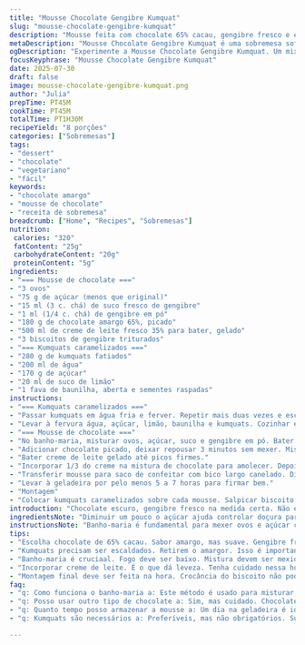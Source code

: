 ```yaml
---
title: "Mousse Chocolate Gengibre Kumquat"
slug: "mousse-chocolate-gengibre-kumquat"
description: "Mousse feita com chocolate 65% cacau, gengibre fresco e em pó, enriquecida com creme de leite batido. Kumquats são caramelizados em calda de água, açúcar, limão e baunilha para contraste cítrico e doce. Biscoito de gengibre triturado adiciona crocância na montagem. Mousse resfria por 5 a 7 horas para firmar, kumquats descansam 4 horas na geladeira. Receita sem nozes, vegetariana, para 8 porções. No preparo, ovos e açúcar cozinham em banho-maria por até 7 minutos para dar leveza. Chocolate derrete suave com mistura morna. Creme incorpora delicadamente para textura aerada."
metaDescription: "Mousse Chocolate Gengibre Kumquat é uma sobremesa sofisticada e leve. Combina chocolate amargo com gengibre e kumquats caramelizados."
ogDescription: "Experimente a Mousse Chocolate Gengibre Kumquat. Um mix de chocolate amargo e gengibre com kumquats caramelizados para um doce especial."
focusKeyphrase: "Mousse Chocolate Gengibre Kumquat"
date: 2025-07-30
draft: false
image: mousse-chocolate-gengibre-kumquat.png
author: "Julia"
prepTime: PT45M
cookTime: PT45M
totalTime: PT1H30M
recipeYield: "8 porções"
categories: ["Sobremesas"]
tags:
- "dessert"
- "chocolate"
- "vegetariano"
- "fácil"
keywords:
- "chocolate amargo"
- "mousse de chocolate"
- "receita de sobremesa"
breadcrumb: ["Home", "Recipes", "Sobremesas"]
nutrition: 
 calories: "320"
 fatContent: "25g"
 carbohydrateContent: "20g"
 proteinContent: "5g"
ingredients:
- "=== Mousse de chocolate ==="
- "3 ovos"
- "75 g de açúcar (menos que original)"
- "15 ml (3 c. chá) de suco fresco de gengibre"
- "1 ml (1/4 c. chá) de gengibre em pó"
- "180 g de chocolate amargo 65%, picado"
- "500 ml de creme de leite fresco 35% para bater, gelado"
- "3 biscoitos de gengibre triturados"
- "=== Kumquats caramelizados ==="
- "280 g de kumquats fatiados"
- "200 ml de água"
- "170 g de açúcar"
- "20 ml de suco de limão"
- "1 fava de baunilha, aberta e sementes raspadas"
instructions:
- "=== Kumquats caramelizados ==="
- "Passar kumquats em água fria e ferver. Repetir mais duas vezes e escorrer cada vez para retirar o amargor."
- "Levar à fervura água, açúcar, limão, baunilha e kumquats. Cozinhar em fogo baixo por 20 minutos até frutinha translúcida. Reservar 4 horas na geladeira para firmeza e sabor."
- "=== Mousse de chocolate ==="
- "No banho-maria, misturar ovos, açúcar, suco e gengibre em pó. Bater de 7 a 8 minutos até dissolver açúcar e obter consistência aveludada."
- "Adicionar chocolate picado, deixar repousar 3 minutos sem mexer. Misturar suavemente. Caso não derreta completamente, voltar ao banho-maria por pouco tempo. Retirar e aguardar 12 minutos, textura semelhante a ganache mais firme."
- "Bater creme de leite gelado até picos firmes."
- "Incorporar 1/3 do creme na mistura de chocolate para amolecer. Depois, envolver o restante com cuidado usando espátula para manter leveza."
- "Transferir mousse para saco de confeitar com bico largo canelado. Distribuir em 8 taças."
- "Levar à geladeira por pelo menos 5 a 7 horas para firmar bem."
- "Montagem"
- "Colocar kumquats caramelizados sobre cada mousse. Salpicar biscoito triturado para crocância na superfície."
introduction: "Chocolate escuro, gengibre fresco na medida certa. Não exagera no açúcar nem no picante. Mousse aerada, cremosa, quase um veludo. Kumquats trazem o azedinho que corta a doçura e o amargor do chocolate. Baunilha entra discreta, perfume suave para o doce. Biscoito de gengibre no topo dá textura, faz contraste. Cozinha fácil, mas exige atenção para não queimar o ovo no banho-maria. Tempo de espera longo para firmar, paciência é amigo. Melhor preparar de véspera. Vem frio da geladeira direto pra mesa. Festa para os sentidos. Vegetariano e sem nozes, vale para quem tem restrição. Um toque diferente com gengibre. Um toque brasileiro no chocolate francês. Tudo simples, nada óbvio."
ingredientsNote: "Diminuir um pouco o açúcar ajuda controlar doçura para que gengibre e kumquat sobressaiam no sabor. Suco de gengibre deve ser fresco para intensidade e aroma. O gengibre em pó reforça o toque picante sem ser forte demais. Trocar chocolate para 65% reduz amargor e adiciona cremosidade. Creme bem frio é essencial para dar corpo à mousse e permitir aerar facilmente. Kumquats precisam ser escaldados várias vezes para tirar amargor natural da casca. Calda deve ser feita com limão para equilibrar doce, o toque de baunilha acrescenta lençóis aromáticos. Biscoito de gengibre pode ser substituído por biscoito amanteigado, mas gengibre dá combinação que casa perfeitamente, reforçando o tema. Gengibre usa técnica francesa, misturando quente com frio, criando textura densa."
instructionsNote: "Banho-maria é fundamental para mexer ovos e açúcar com segurança, atingir textura suave para base da mousse. Tempo de mexer não pode ser menor para dissolver açúcar completamente, evitar cheiro de ovo cru. Chocolate deve ser adicionado quente para não quebrar a emulsão. Massa deve ser deixada descansar no próprio calor residual ao longo de 10 a 12 minutos para atingir ganache com textura ideal, firme porém maleável. Crème fouetté precisa bater até ponto de picos firmes, não exagerar, senão vira manteiga. Incorporação deve ser delicada, para preservar leveza e ar, usando espátula e movimentos de baixo para cima. Saco de confeitar dá acabamento elegante e porções controladas. Refrigerar pelo menos 5 horas, ideal 7, até mousse consolidar estrutura. Kumquats precisam esfriar e ter tempo de infusão para ganhar sabor e brilho. Montar na hora para que crocância do biscoito não perca efeito. Receita pede atenção a detalhes e paciência na espera, compensada pela textura e explosão de sabor."
tips:
- "Escolha chocolate de 65% cacau. Sabor amargo, mas suave. Gengibre fresco é essencial. Transforma receita. Melhora aromas. Sugar deve ser diminuído pra equilibrar. Testes mostram que menos açúcar realça gengibre e kumquats."
- "Kumquats precisam ser escaldados. Retirem o amargor. Isso é importante. Múltiplas fervuras são necessárias. A calda tem que ser unida o suficiente. Limão dá acidez. Baunilha traz suavidade. Uma combinação de sabores bem sutil."
- "Banho-maria é cruciaal. Fogo deve ser baixo. Mistura devem ser mexido com cuidado. Isso previne que o ovo cozinhe demais. Mexa por tempo suficiente. Textura deve ser aveludada antes de adicionar chocolate. Atenção. Não queime os ovos."
- "Incorporar creme de leite. É o que dá leveza. Tenha cuidado nessa hora. Não quebre a emulsão. Misture devagar. Movimentos de baixo pra cima. Isso garante que sua mousse ficará aerada. Preferível usar espátula."
- "Montagem final deve ser feita na hora. Crocância do biscoito não pode ser perdida. Kumquats devem ser frios. Tempo de espera é essencial. Isso melhora sabor. Cozinhar pode ser delicado, mas dá recompensa alta no final."
faq:
- "q: Como funciona o banho-maria a: Este método é usado para misturar ovos e açúcar. Mexa sempre. Isso evita que o ovo cozinhe. Se não mexer, pode talhar. Separe os ingredientes antes de iniciar."
- "q: Posso usar outro tipo de chocolate a: Sim, mas cuidado. Chocolates com menos cacau mudam o sabor. O amargor e cremosidade são diferentes. Recomendo sempre testar antes. Isso pode mudar textura final."
- "q: Quanto tempo posso armazenar a mousse a: Um dia na geladeira é ideal. Ou até dois. Mas comer logo é melhor. Sabor fresco é preferível. Armazenar em recipiente fechado é importante para manter qualidade."
- "q: Kumquats são necessários a: Preferíveis, mas não obrigatórios. Substitutos existem. Laranja em calda é uma boa opção. Pode usar limão também, mas o sabor é bem diferente. Não tem o mesmo doce e azedo."

---
```

